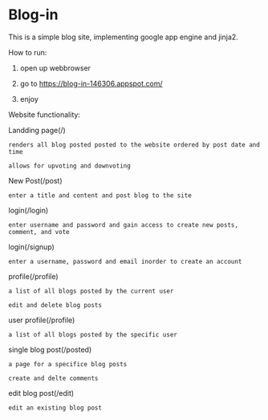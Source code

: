 # Blog-in
This is a simple blog site, implementing google app engine and jinja2.

How to run:

1. open up webbrowser

2. go to https://blog-in-146306.appspot.com/

3. enjoy

Website functionality:

  Landding page(/)
  
    renders all blog posted posted to the website ordered by post date and time
    
    allows for upvoting and downvoting 

  New Post(/post)
  
    enter a title and content and post blog to the site

  login(/login)
  
    enter username and password and gain access to create new posts, comment, and vote 

  login(/signup)
  
    enter a username, password and email inorder to create an account 

  profile(/profile)
  
    a list of all blogs posted by the current user
    
    edit and delete blog posts 
 
  user profile(/profile)
  
    a list of all blogs posted by the specific user
    
  single blog post(/posted)
  
    a page for a specifice blog posts
    
    create and delte comments
  
  edit blog post(/edit)
  
    edit an existing blog post  
   
